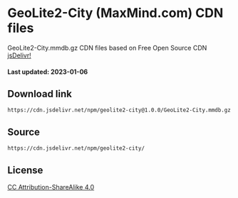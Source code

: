 # GeoLite2-City (MaxMind.com) CDN files

GeoLite2-City.mmdb.gz CDN files based on Free Open Source CDN [jsDelivr!](https://www.jsdelivr.com/) 

#### Last updated: 2023-01-06

## Download link
```
https://cdn.jsdelivr.net/npm/geolite2-city@1.0.0/GeoLite2-City.mmdb.gz
```

## Source
```
https://cdn.jsdelivr.net/npm/geolite2-city/
```

## License
[CC Attribution-ShareAlike 4.0](https://dev.maxmind.com/geoip/geolite2-free-geolocation-data?lang=en)
